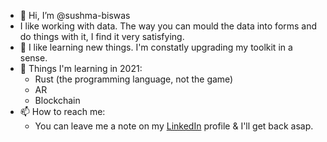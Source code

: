 - 👋 Hi, I’m @sushma-biswas
- I like working with data. The way you can mould the data into forms and do things with it, I find it very satisfying.
- 👀 I like learning new things. I'm constatly upgrading my toolkit in a sense.
- 🌱 Things I'm learning in 2021:
  - Rust (the programming language, not the game)
  - AR
  - Blockchain
- 📫 How to reach me:
  - You can leave me a note on my [LinkedIn](https://www.linkedin.com/in/sushma-biswas-79389878/) profile & I'll get back asap.

<!---
sushma-biswas/sushma-biswas is a ✨ special ✨ repository because its `README.md` (this file) appears on your GitHub profile.
You can click the Preview link to take a look at your changes.
--->
